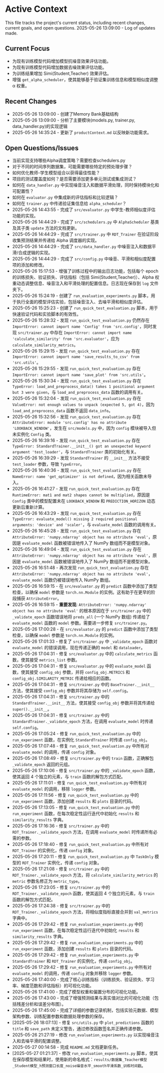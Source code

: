 # Active Context

This file tracks the project's current status, including recent changes, current goals, and open questions.
2025-05-26 13:09:00 - Log of updates made.

## Current Focus

* 为现有训练模型代码增加模型抗噪音效果评估功能。
* 为现有训练模型代码增加数据去噪效果评估功能。
* 为训练结果增加 Simi(Student,Teacher) 效果评估。
* 增强 `get_alpha_scheduler`，使其能够基于验证集训练信息和模型相似度调整 α 权重。

## Recent Changes

* 2025-05-26 13:09:00 - 创建了Memory Bank基础结构
* 2025-05-26 13:09:00 - 分析了主要模块(models.py, trainer.py, data_handler.py)的实现逻辑
* 2025-05-26 14:35:24 - 更新了 `productContext.md` 以反映新功能需求。

## Open Questions/Issues

* 当前实现支持哪些Alpha调度策略？需要检查schedulers.py
* 对于不同的时间序列数据集，可能需要哪些特定的预处理步骤？
* 如何优化教师-学生模型组合以获得最佳性能？
* 项目的测试覆盖度如何？是否需要添加更多单元测试或集成测试？
* 如何在 `data_handler.py` 中实现噪音注入和数据平滑处理，同时保持模块化和可配置性？
* 如何在 `evaluator.py` 中集成新的评估指标和比较逻辑？
* 如何在 `trainer.py` 中传递验证集信息给 `alpha_scheduler`？
* 2025-05-26 14:43:55 - 完成了 `src/evaluator.py` 中学生-教师相似度评估功能的实现。
* 2025-05-26 14:44:29 - 完成了 `src/schedulers.py` 中 `AlphaScheduler` 基类及其子类 `update` 方法的文档更新。
* 2025-05-26 14:44:29 - 完成了 `src/trainer.py` 中 `RDT_Trainer` 在验证阶段收集预测结果并传递给 Alpha 调度器的实现。
* 2025-05-26 14:44:29 - 完成了 `src/data_handler.py` 中噪音注入和数据平滑/合成逻辑的实现。
* 2025-05-26 14:44:29 - 完成了 `src/config.py` 中噪音、平滑和相似度配置项的添加和修改。
* 2025-05-26 15:17:53 - 增强了训练过程中的输出日志功能，包括每个 epoch 的训练损失、验证损失、评估指标（包括 Simi(Student,Teacher)）、Alpha 权重动态调整信息、噪音注入和平滑处理的配置信息。日志现在保存到 `log` 文件夹下。
* 2025-05-26 15:24:19 - 创建了 `run_evaluation_experiments.py` 脚本，用于执行全面的模型评估实验，包括噪音注入、去噪平滑和相似度评估。
* 2025-05-26 15:25:23 - 创建了 `run_quick_test_evaluation.py` 脚本，用于快速验证代码和实验脚本的有效性。
* 2025-05-26 15:28:32 - 发现 `run_quick_test_evaluation.py` 仍然存在 `ImportError: cannot import name 'Config' from 'src.config'`，同时发现 `src/trainer.py` 中存在 `ImportError: cannot import name 'calculate_similarity' from 'src.evaluator'`，应为 `calculate_similarity_metrics`。
* 2025-05-26 15:29:15 - 发现 `run_quick_test_evaluation.py` 存在 `ImportError: cannot import name 'save_results_to_csv' from 'src.utils'`。
* 2025-05-26 15:29:55 - 发现 `run_quick_test_evaluation.py` 存在 `ImportError: cannot import name 'save_plot' from 'src.utils'`。
* 2025-05-26 15:30:34 - 发现 `run_quick_test_evaluation.py` 存在 `TypeError: load_and_preprocess_data() takes 1 positional argument but 3 were given`，与 `load_and_preprocess_data` 函数的调用有关。
* 2025-05-26 15:32:04 - 发现 `run_quick_test_evaluation.py` 存在 `ValueError: not enough values to unpack (expected 5, got 4)`，因为 `load_and_preprocess_data` 函数不返回 `data_info`。
* 2025-05-26 15:32:56 - 发现 `run_quick_test_evaluation.py` 存在 `AttributeError: module 'src.config' has no attribute 'LOOKBACK_WINDOW'`，发生在 `src/models.py` 中，因为 `config` 模块被导入但未实例化 `Config` 类。
* 2025-05-26 16:39:16 - 发现 `run_quick_test_evaluation.py` 存在 `TypeError: StandardTrainer.__init__() got an unexpected keyword argument 'test_loader'`，与 `StandardTrainer` 类的初始化有关。
* 2025-05-26 16:39:29 - 发现 `StandardTrainer` 的 `__init__` 方法不接受 `test_loader` 参数，导致 `TypeError`。
* 2025-05-26 16:40:36 - 发现 `run_quick_test_evaluation.py` 存在 `NameError: name 'get_optimizer' is not defined`，因为相关函数未导入。
* 2025-05-26 16:41:27 - 发现 `run_quick_test_evaluation.py` 存在 `RuntimeError: mat1 and mat2 shapes cannot be multiplied`，原因是 `Config` 类中的模型配置未在 `LOOKBACK_WINDOW` 和 `PREDICTION_HORIZON` 动态更新后重新计算。
* 2025-05-26 16:43:29 - 发现 `run_quick_test_evaluation.py` 存在 `TypeError: evaluate_model() missing 2 required positional arguments: 'device' and 'scaler'`，与 `evaluate_model` 函数的调用有关。
* 2025-05-26 16:45:28 - 发现 `run_quick_test_evaluation.py` 存在 `AttributeError: 'numpy.ndarray' object has no attribute 'eval'`，原因是 `evaluate_model` 函数被错误地传入了 NumPy 数组而不是模型对象。
* 2025-05-26 16:49:04 - 发现 `run_quick_test_evaluation.py` 存在 `AttributeError: 'numpy.ndarray' object has no attribute 'eval'`，原因是 `evaluate_model` 函数被错误地传入了 NumPy 数组而不是模型对象。
* 2025-05-26 16:51:48 - 再次发现 `run_quick_test_evaluation.py` 存在 `AttributeError: 'numpy.ndarray' object has no attribute 'eval'`，`evaluate_model` 函数仍被错误地传入 NumPy 数组。
* 2025-05-26 16:59:15 - 在 `src/evaluator.py` 的 `predict` 函数中添加了类型检查，以确保 `model` 参数是 `torch.nn.Module` 的实例。这有助于在更早的阶段捕获 `AttributeError`。
* 2025-05-26 16:59:15 - **重要发现**: `AttributeError: 'numpy.ndarray' object has no attribute 'eval'` 的根本原因在于 `src/trainer.py` 中的 `_validate_epoch` 函数错误地将 `preds_all` (一个 NumPy 数组) 传递给了 `evaluate_model` 函数的 `model` 参数。需要进一步修复 `src/trainer.py`。
* 2025-05-26 17:00:28 - 在 `src/evaluator.py` 的 `predict` 函数中添加了类型检查，以确保 `model` 参数是 `torch.nn.Module` 的实例。
* 2025-05-26 17:01:33 - 修复了 `src/trainer.py` 中 `_validate_epoch` 函数对 `evaluate_model` 的错误调用，现在传递正确的 `model` 和 `dataloader`。
* 2025-05-26 17:04:31 - 修复 `src/evaluator.py` 中的 `calculate_metrics` 函数，使其接受 `metrics_list` 参数。
* 2025-05-26 17:04:31 - 修复 `src/evaluator.py` 中的 `evaluate_model` 函数，使其接受 `config_obj` 参数，并将 `config_obj.METRICS` 和 `config_obj.SIMILARITY_METRIC` 传递给相应的函数。
* 2025-05-26 17:04:31 - 修复 `src/trainer.py` 中的 `BaseTrainer.__init__` 方法，使其接受 `config_obj` 参数并将其存储为 `self.config`。
* 2025-05-26 17:04:31 - 修复 `src/trainer.py` 中的 `StandardTrainer.__init__` 方法，使其接受 `config_obj` 参数并将其传递给 `super().__init__`。
* 2025-05-26 17:04:31 - 修复 `src/trainer.py` 中的 `StandardTrainer._validate_epoch` 方法，在调用 `evaluate_model` 时传递 `self.config`。
* 2025-05-26 17:05:24 - 修复 `run_quick_test_evaluation.py` 中的 `run_experiment` 函数，在实例化 `StandardTrainer` 时传递 `config_obj`。
* 2025-05-26 17:07:48 - 修复 `run_quick_test_evaluation.py` 中所有对 `evaluate_model` 的调用，传递 `config` 对象。
* 2025-05-26 17:08:49 - 修复 `src/trainer.py` 中的 `train` 函数，正确解包 `_validate_epoch` 返回的元组。
* 2025-05-26 17:10:06 - 修复 `src/trainer.py` 中的 `_validate_epoch` 函数，使其返回 4 个独立的元素，与 `train` 函数的解包方式匹配。
* 2025-05-26 17:11:01 - 修复 `run_quick_test_evaluation.py` 中所有对 `evaluate_model` 的调用，移除 `logger` 参数。
* 2025-05-26 17:11:56 - 修复 `run_quick_test_evaluation.py` 中的 `run_experiment` 函数，添加创建 `results` 和 `plots` 目录的代码。
* 2025-05-26 17:13:05 - 修复 `run_quick_test_evaluation.py` 中的 `run_experiment` 函数，在每次稳定性运行迭代中初始化 `results` 和 `similarity_results` 字典。
* 2025-05-26 17:16:36 - 修复 `src/trainer.py` 中的 `RDT_Trainer._validate_epoch` 方法，在调用 `evaluate_model` 时传递所有必需的参数。
* 2025-05-26 17:18:40 - 修复 `run_quick_test_evaluation.py` 中所有对 `RDT_Trainer` 的实例化，传递 `config` 对象。
* 2025-05-26 17:20:11 - 修复 `run_quick_test_evaluation.py` 中 `TaskOnly` 模型的 `RDT_Trainer` 实例化，传递 `config` 对象。
* 2025-05-26 17:21:08 - 修复 `src/trainer.py` 中的 `RDT_Trainer._validate_epoch` 方法，将 `calculate_similarity_metrics` 的 `metric` 参数名修正为 `metric_type`。
* 2025-05-26 17:23:05 - 修复 `src/trainer.py` 中的 `RDT_Trainer._validate_epoch` 函数，使其返回 4 个独立的元素，与 `train` 函数的解包方式匹配。
* 2025-05-26 17:24:38 - 修复 `src/trainer.py` 中的 `RDT_Trainer._validate_epoch` 方法，将相似度指标直接合并到 `val_metrics` 字典中。
* 2025-05-26 17:29:42 - 修复 `run_evaluation_experiments.py` 中的 `run_experiment` 函数，在每次稳定性运行迭代中初始化 `results` 和 `similarity_results` 字典。
* 2025-05-26 17:29:42 - 修复 `run_evaluation_experiments.py` 中的 `run_experiment` 函数，添加创建 `results` 和 `plots` 目录的代码。
* 2025-05-26 17:29:42 - 修复 `run_evaluation_experiments.py` 中 `StandardTrainer` 和 `RDT_Trainer` 的实例化，传递 `config_obj`。
* 2025-05-26 17:29:42 - 修复 `run_evaluation_experiments.py` 中所有对 `evaluate_model` 的调用，传递 `config` 对象并移除 `logger` 参数。
* 2025-05-26 17:40:00 - 完成了核心训练指标（训练损失、验证损失、学习率、梯度范数和评估指标）的可视化功能。
* 2025-05-26 17:41:00 - 完成了模型权重和偏置分布的可视化功能。
* 2025-05-26 17:43:00 - 完成了增强预测结果与真实值对比的可视化功能（包括残差分析和误差分布图）。
* 2025-05-26 17:45:00 - 完成了详细的参数记录机制，包括实验元数据、模型架构参数、训练配置参数和数据处理参数的保存。
* [2025-05-26 18:07:13] - 修复 `src/utils.py` 中 `plot_predictions` 函数的 `title` 和 `save_path` 未定义警告，通过修改函数签名并正确传递参数。
* 2025-05-26 21:27:19 - 修改 `run_evaluation_experiments.py` 以实现噪音注入和去噪平滑的配置调整。
* 2025-05-27 00:14:58 - 完成 `README.md` 文档更新任务。
* [2025-05-27 01:21:37] - 修改 `run_evaluation_experiments.py` 脚本，使其在保存模型和结果时，使用新的命名格式：`results/数据集_Teacher模型_Student模型_h预测窗口长度_noise噪音水平_smooth平滑系数_训练时间戳`。